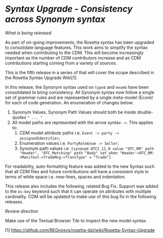 # *Syntax Upgrade - Consistency across Synonym syntax*

_What is being released_

As part of on-going improvements, the Rosetta syntax has been upgraded to consolidate language features. This work aims to simplify the syntax needed when contributing to the CDM. This will become increasingly important as the number of CDM contributors increase and as CDM contributions starting coming from a variety of sources.

This is the fifth release in a series of that will cover the scope described in the Rosetta Syntax Upgrade Wiki[1].

In this release, the Synonym syntax used on `type`s and `enum`s have been consolidated to bring consistency. All Synonym syntax now follow a single set of grammar rules and are represented by a single meta-model (Ecore) for each of code generation. An enumeration of changes below:

1. Synonym Values, Synonym Path Values should both be inside double-quotes `" ... "`
2. All model paths are represented with the arrow syntax `->`. This applies to: 
    1. CDM model attribute paths i.e. `Event -> party -> assignedIdentifier`; 
    2. Enumeration values i.e. `PartyRoleEnum -> Seller`;
    3. Synonym path values i.e. `[synonym DTCC_11_0 value "OTC_RM" path "Header", "OTC_Matching" path "Body" set when "Header->OTC_RM->Manifest->TradeMsg->TransType" = "Trade”]`

For readability, auto-formatting feature was added to the new Syntax such that all CDM files and future contributions will have a consistent style in terms of white space i.e. new-lines, spaces and indentation.

This release also includes the following, related Bug Fix.  Support was added to the `as-key` keyword such that it can operate on attributes with multiple cardinality. CDM will be updated to make use of this bug fix in the following releases. 

_Review direction_

Make use of the Textual Browser Tile to inspect the new model syntax.  

[1] https://github.com/REGnosys/rosetta-dsl/wiki/Rosetta-Syntax-Upgrade 
